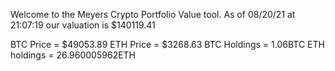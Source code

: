 Welcome to the Meyers Crypto Portfolio Value tool. 
As of 08/20/21 at 21:07:19 our valuation is $140119.41 

BTC Price = $49053.89
 ETH Price = $3268.63
BTC Holdings = 1.06BTC
 ETH holdings = 26.960005962ETH 
